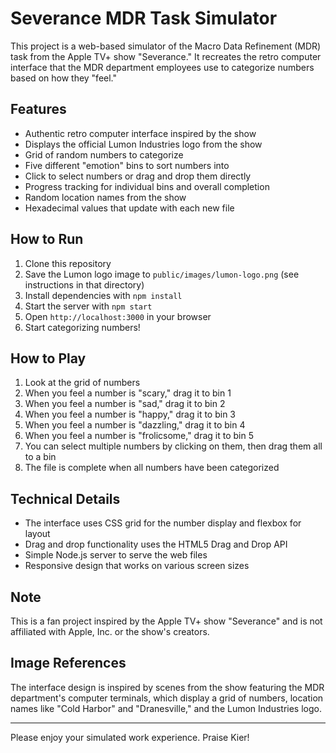 # Severance MDR Task Simulator

This project is a web-based simulator of the Macro Data Refinement (MDR) task from the Apple TV+ show "Severance." It recreates the retro computer interface that the MDR department employees use to categorize numbers based on how they "feel."

## Features

- Authentic retro computer interface inspired by the show
- Displays the official Lumon Industries logo from the show
- Grid of random numbers to categorize
- Five different "emotion" bins to sort numbers into
- Click to select numbers or drag and drop them directly
- Progress tracking for individual bins and overall completion
- Random location names from the show
- Hexadecimal values that update with each new file

## How to Run

1. Clone this repository
2. Save the Lumon logo image to `public/images/lumon-logo.png` (see instructions in that directory)
3. Install dependencies with `npm install`
4. Start the server with `npm start`
5. Open `http://localhost:3000` in your browser
6. Start categorizing numbers!

## How to Play

1. Look at the grid of numbers
2. When you feel a number is "scary," drag it to bin 1
3. When you feel a number is "sad," drag it to bin 2
4. When you feel a number is "happy," drag it to bin 3
5. When you feel a number is "dazzling," drag it to bin 4
6. When you feel a number is "frolicsome," drag it to bin 5
7. You can select multiple numbers by clicking on them, then drag them all to a bin
8. The file is complete when all numbers have been categorized

## Technical Details

- The interface uses CSS grid for the number display and flexbox for layout
- Drag and drop functionality uses the HTML5 Drag and Drop API
- Simple Node.js server to serve the web files
- Responsive design that works on various screen sizes

## Note

This is a fan project inspired by the Apple TV+ show "Severance" and is not affiliated with Apple, Inc. or the show's creators.

## Image References

The interface design is inspired by scenes from the show featuring the MDR department's computer terminals, which display a grid of numbers, location names like "Cold Harbor" and "Dranesville," and the Lumon Industries logo.

---

Please enjoy your simulated work experience. Praise Kier! 